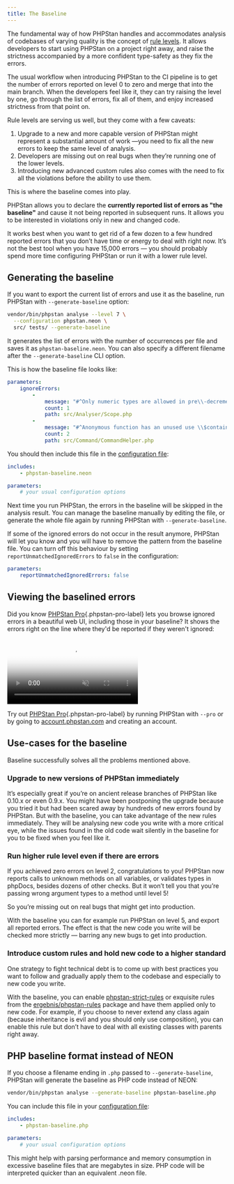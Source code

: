 ```yaml
---
title: The Baseline
---
```


The fundamental way of how PHPStan handles and accommodates analysis of codebases of varying quality is the concept of [rule levels](/user-guide/rule-levels). It allows developers to start using PHPStan on a project right away, and raise the strictness accompanied by a more confident type-safety as they fix the errors.

The usual workflow when introducing PHPStan to the CI pipeline is to get the number of errors reported on level 0 to zero and merge that into the main branch. When the developers feel like it, they can try raising the level by one, go through the list of errors, fix all of them, and enjoy increased strictness from that point on.

Rule levels are serving us well, but they come with a few caveats:

1. Upgrade to a new and more capable version of PHPStan might represent a substantial amount of work —you need to fix all the new errors to keep the same level of analysis.
2. Developers are missing out on real bugs when they’re running one of the lower levels.
3. Introducing new advanced custom rules also comes with the need to fix all the violations before the ability to use them.

This is where the baseline comes into play.

PHPStan allows you to declare the **currently reported list of errors as "the baseline"** and cause it not being reported in subsequent runs. It allows you to be interested in violations only in new and changed code.

It works best when you want to get rid of a few dozen to a few hundred reported errors that you don’t have time or energy to deal with right now. It’s not the best tool when you have 15,000 errors — you should probably spend more time configuring PHPStan or run it with a lower rule level.

Generating the baseline
--------------

If you want to export the current list of errors and use it as the baseline, run PHPStan with `--generate-baseline` option:

```bash
vendor/bin/phpstan analyse --level 7 \
  --configuration phpstan.neon \
  src/ tests/ --generate-baseline
```

It generates the list of errors with the number of occurrences per file and saves it as `phpstan-baseline.neon`. You can also specify a different filename after the `--generate-baseline` CLI option.

This is how the baseline file looks like:

```yaml
parameters:
	ignoreErrors:
		-
			message: "#^Only numeric types are allowed in pre\\-decrement, bool\\|float\\|int\\|string\\|null given\\.$#"
			count: 1
			path: src/Analyser/Scope.php
		-
			message: "#^Anonymous function has an unused use \\$container\\.$#"
			count: 2
			path: src/Command/CommandHelper.php
```

You should then include this file in the [configuration file](/config-reference):

```yaml
includes:
	- phpstan-baseline.neon

parameters:
	# your usual configuration options
```

Next time you run PHPStan, the errors in the baseline will be skipped in the analysis result. You can manage the baseline manually by editing the file, or generate the whole file again by running PHPStan with `--generate-baseline`.

If some of the ignored errors do not occur in the result anymore, PHPStan will let you know and you will have to remove the pattern from the baseline file. You can turn off this behaviour by setting `reportUnmatchedIgnoredErrors` to `false` in the configuration:

```yaml
parameters:
	reportUnmatchedIgnoredErrors: false
```

Viewing the baselined errors
------------------

Did you know [PHPStan Pro](https://phpstan.org/blog/introducing-phpstan-pro){.phpstan-pro-label} lets you browse ignored errors in a beautiful web UI, including those in your baseline? It shows the errors right on the line where they'd be reported if they weren't ignored:

<video class="w-full aspect-[1656/1080] mb-8 border border-gray-200 rounded-lg overflow-hidden" autoplay muted loop playsinline poster="/tmp/images/phpstan-pro-ignored-errors-poster.jpg">
  <source src="/tmp/images/phpstan-pro-ignored-errors.mp4" type="video/mp4">
</video>

Try out [PHPStan Pro](https://phpstan.org/blog/introducing-phpstan-pro){.phpstan-pro-label} by running PHPStan with `--pro` or by going to [account.phpstan.com](https://account.phpstan.com/) and creating an account.

Use-cases for the baseline
------------------

Baseline successfully solves all the problems mentioned above.

### Upgrade to new versions of PHPStan immediately

It’s especially great if you’re on ancient release branches of PHPStan like 0.10.x or even 0.9.x. You might have been postponing the upgrade because you tried it but had been scared away by hundreds of new errors found by PHPStan. But with the baseline, you can take advantage of the new rules immediately. They will be analysing new code you write with a more critical eye, while the issues found in the old code wait silently in the baseline for you to be fixed when you feel like it.

### Run higher rule level even if there are errors

If you achieved zero errors on level 2, congratulations to you! PHPStan now reports calls to unknown methods on all variables, or validates types in phpDocs, besides dozens of other checks. But it won’t tell you that you’re passing wrong argument types to a method until level 5!

So you’re missing out on real bugs that might get into production.

With the baseline you can for example run PHPStan on level 5, and export all reported errors. The effect is that the new code you write will be checked more strictly — barring any new bugs to get into production.

### Introduce custom rules and hold new code to a higher standard

One strategy to fight technical debt is to come up with best practices you want to follow and gradually apply them to the codebase and especially to new code you write.

With the baseline, you can enable [phpstan-strict-rules](https://github.com/phpstan/phpstan-strict-rules) or exquisite rules from the [ergebnis/phpstan-rules](https://github.com/ergebnis/phpstan-rules) package and have them applied only to new code. For example, if you choose to never extend any class again (because inheritance is evil and you should only use composition), you can enable this rule but don’t have to deal with all existing classes with parents right away.


PHP baseline format instead of NEON
------------------

If you choose a filename ending in `.php` passed to `--generate-baseline`, PHPStan will generate the baseline as PHP code instead of NEON:

```bash
vendor/bin/phpstan analyse --generate-baseline phpstan-baseline.php
```

You can include this file in your [configuration file](/config-reference):

```yaml
includes:
	- phpstan-baseline.php

parameters:
	# your usual configuration options
```

This might help with parsing performance and memory consumption in excessive baseline files that are megabytes in size. PHP code will be interpreted quicker than an equivalent .neon file.
